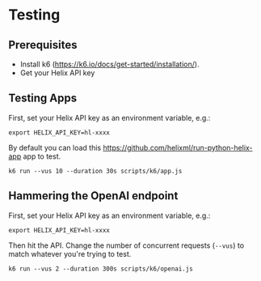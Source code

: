 # Testing

## Prerequisites

- Install k6 (<https://k6.io/docs/get-started/installation/>).
- Get your Helix API key

## Testing Apps

First, set your Helix API key as an environment variable, e.g.:

```
export HELIX_API_KEY=hl-xxxx
```

By default you can load this <https://github.com/helixml/run-python-helix-app> app to test.

```
k6 run --vus 10 --duration 30s scripts/k6/app.js
```

## Hammering the OpenAI endpoint

First, set your Helix API key as an environment variable, e.g.:

```
export HELIX_API_KEY=hl-xxxx
```

Then hit the API. Change the number of concurrent requests (`--vus`) to match whatever you're trying
to test.

```
k6 run --vus 2 --duration 300s scripts/k6/openai.js
```
